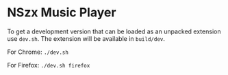 # NSzx Music Player

To get a development version that can be loaded as an unpacked extension
use `dev.sh`. The extension will be available in `build/dev`.

For Chrome: `./dev.sh`

For Firefox: `./dev.sh firefox`
